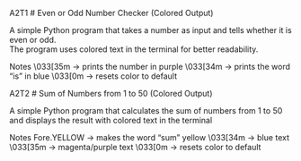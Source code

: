A2T1 # Even or Odd Number Checker (Colored Output)

A simple Python program that takes a number as input and tells whether it is even or odd.  
The program uses colored text in the terminal for better readability.

Notes
\033[35m → prints the number in purple
\033[34m → prints the word “is” in blue
\033[0m → resets color to default

A2T2 # Sum of Numbers from 1 to 50 (Colored Output)

A simple Python program that calculates the sum of numbers from 1 to 50 and displays the result with colored text in the terminal

Notes
Fore.YELLOW → makes the word “sum” yellow
\033[34m → blue text
\033[35m → magenta/purple text
\033[0m → resets color to default
